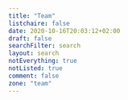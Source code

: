 ```yaml
---
title: "Team"
listchaire: false
date: 2020-10-16T20:03:12+02:00
draft: false
searchFilter: search
layout: search
notEverything: true
notListed: true
comment: false
zone: "team"
---
```

